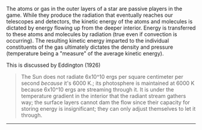 The atoms or gas in the outer layers of a star are passive players in the game. While they produce the radiation that eventually reaches our telescopes and detectors, the kinetic energy of the atoms and molecules is dictated by energy flowing up from the deeper interior. Energy is transferred to these atoms and molecules by radiation (true even if convection is occurring). The resulting kinetic energy imparted to the individual constituents of the gas ultimately dictates the density and pressure (temperature being a "measure" of the average kinetic energy).

This is discussed by Eddington (1926) 

> The Sun does not radiate 6x10^10 ergs per square centimeter per second _because_ it's 6000 K.; its photosphere is maintained at 6000 K because 6x10^10 ergs are streaming through it. It is under the temperature gradient in the interior that the radiant stream gathers way; the surface layers cannot dam the flow since their capacity for storing energy is insignificant; they can only adjust themselves to let it through.

---

